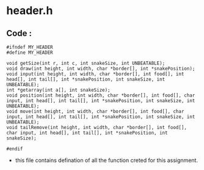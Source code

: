 # header.h

## Code :

    #ifndef MY_HEADER
    #define MY_HEADER

    void getSize(int r, int c, int snakeSize, int UNBEATABLE);
    void draw(int height, int width, char *border[], int *snakePosition);
    void input(int height, int width, char *border[], int food[], int head[], int tail[], int *snakePosition, int snakeSize, int UNBEATABLE);
    int *getarray(int a[], int snakeSize);
    void position(int height, int width, char *border[], int food[], char input, int head[], int tail[], int *snakePosition, int snakeSize, int UNBEATABLE);
    void move(int height, int width, char *border[], int food[], char input, int head[], int tail[], int *snakePosition, int snakeSize, int UNBEATABLE);
    void tailRemove(int height, int width, char *border[], int food[], char input, int head[], int tail[], int *snakePosition, int snakeSize);

    #endif


* this file contains defination of all the function creted for this assignment.

